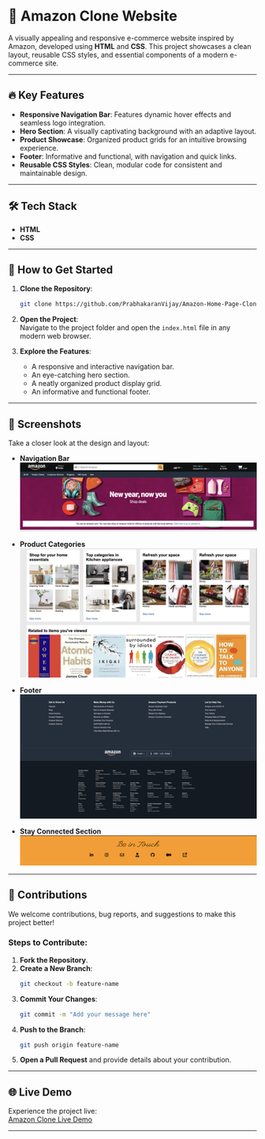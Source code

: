 # 🌟 Amazon Clone Website  

A visually appealing and responsive e-commerce website inspired by Amazon, developed using **HTML** and **CSS**. This project showcases a clean layout, reusable CSS styles, and essential components of a modern e-commerce site.  

---

## 🔥 Key Features  

- **Responsive Navigation Bar**: Features dynamic hover effects and seamless logo integration.  
- **Hero Section**: A visually captivating background with an adaptive layout.  
- **Product Showcase**: Organized product grids for an intuitive browsing experience.  
- **Footer**: Informative and functional, with navigation and quick links.  
- **Reusable CSS Styles**: Clean, modular code for consistent and maintainable design.  

---

## 🛠️ Tech Stack  

- **HTML**  
- **CSS**  

---

## 🚀 How to Get Started  

1. **Clone the Repository**:  
   ```bash  
   git clone https://github.com/PrabhakaranVijay/Amazon-Home-Page-Clone.git 
   ```   

2. **Open the Project**:  
   Navigate to the project folder and open the `index.html` file in any modern web browser.  

3. **Explore the Features**:  
   - A responsive and interactive navigation bar.  
   - An eye-catching hero section.  
   - A neatly organized product display grid.  
   - An informative and functional footer.  

---

## 🎨 Screenshots  

Take a closer look at the design and layout:  

- **Navigation Bar**  
  ![Navigation Bar Screenshot](screenshorts/nav-bar.png)  

- **Product Categories**  
  ![Product Categories Screenshot](screenshorts/product-categorie.png)  

- **Footer**  
  ![Footer Screenshot](screenshorts/footer.png)  

- **Stay Connected Section**  
  ![Stay Connected Screenshot](screenshorts/be-in-touch.png)  

---

## 🤝 Contributions  

We welcome contributions, bug reports, and suggestions to make this project better!  

### Steps to Contribute:  
1. **Fork the Repository**.  
2. **Create a New Branch**:  
   ```bash  
   git checkout -b feature-name  
   ```  
3. **Commit Your Changes**:  
   ```bash  
   git commit -m "Add your message here"  
   ```  
4. **Push to the Branch**:  
   ```bash  
   git push origin feature-name  
   ```  
5. **Open a Pull Request** and provide details about your contribution.  

---

## 🌐 Live Demo  

Experience the project live:  
[Amazon Clone Live Demo](https://prabhakaranvijay.github.io/Amazon-Home-Page-Clone/)  

---

